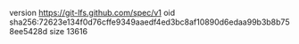 version https://git-lfs.github.com/spec/v1
oid sha256:72623e134f0d76cffe9349aaedf4ed3bc8af10890d6edaa99b3b8b758ee5428d
size 13616
